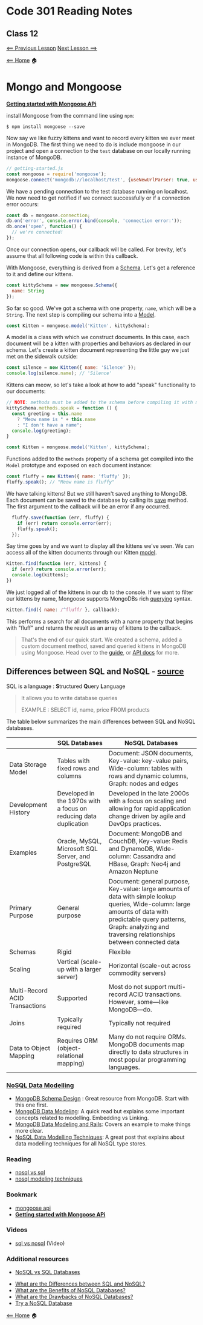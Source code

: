 # Code 301 Reading Notes

## Class 12

[<== Previous Lesson](class11.md) [Next Lesson ==>](class13.md)

[<== Home](README.md) 🏠

# Mongo and Mongoose

[**Getting started with Mongoose APi**](https://mongoosejs.com/docs/index.html)

install Mongoose from the command line using `npm`:

```
$ npm install mongoose --save
```

Now say we like fuzzy kittens and want to record every kitten we ever meet in MongoDB. The first thing we need to do is include mongoose in our project and open a connection to the `test` database on our locally running instance of MongoDB.

```javascript
// getting-started.js
const mongoose = require('mongoose');
mongoose.connect('mongodb://localhost/test', {useNewUrlParser: true, useUnifiedTopology: true});
```

We have a pending connection to the test database running on localhost. We now need to get notified if we connect successfully or if a connection error occurs:

```javascript
const db = mongoose.connection;
db.on('error', console.error.bind(console, 'connection error:'));
db.once('open', function() {
  // we're connected!
});
```

Once our connection opens, our callback will be called. For brevity, let's assume that all following code is within this callback.

With Mongoose, everything is derived from a [Schema](https://mongoosejs.com/docs/guide.html). Let's get a reference to it and define our kittens.

```javascript
const kittySchema = new mongoose.Schema({
  name: String
});
```

So far so good. We've got a schema with one property, `name`, which will be a `String`. The next step is compiling our schema into a [Model](https://mongoosejs.com/docs/models.html).

```javascript
const Kitten = mongoose.model('Kitten', kittySchema);
```

A model is a class with which we construct documents. In this case, each document will be a kitten with properties and behaviors as declared in our schema. Let's create a kitten document representing the little guy we just met on the sidewalk outside:

```javascript
const silence = new Kitten({ name: 'Silence' });
console.log(silence.name); // 'Silence'
```

Kittens can meow, so let's take a look at how to add "speak" functionality to our documents:

```javascript
// NOTE: methods must be added to the schema before compiling it with mongoose.model()
kittySchema.methods.speak = function () {
  const greeting = this.name
    ? "Meow name is " + this.name
    : "I don't have a name";
  console.log(greeting);
}

const Kitten = mongoose.model('Kitten', kittySchema);
```

Functions added to the `methods` property of a schema get compiled into the `Model` prototype and exposed on each document instance:

```javascript
const fluffy = new Kitten({ name: 'fluffy' });
fluffy.speak(); // "Meow name is fluffy"
```

We have talking kittens! But we still haven't saved anything to MongoDB. Each document can be saved to the database by calling its [save](https://mongoosejs.com/docs/api.html#model_Model-save) method. The first argument to the callback will be an error if any occurred.

```javascript
  fluffy.save(function (err, fluffy) {
    if (err) return console.error(err);
    fluffy.speak();
  });
```

Say time goes by and we want to display all the kittens we've seen. We can access all of the kitten documents through our Kitten [model](https://mongoosejs.com/docs/models.html).

```javascript
Kitten.find(function (err, kittens) {
  if (err) return console.error(err);
  console.log(kittens);
})
```

We just logged all of the kittens in our db to the console. If we want to filter our kittens by name, Mongoose supports MongoDBs rich [querying](https://mongoosejs.com/docs/queries.html) syntax.

```javascript
Kitten.find({ name: /^fluff/ }, callback);
```

This performs a search for all documents with a name property that begins with "fluff" and returns the result as an array of kittens to the callback.

> That's the end of our quick start. We created a schema, added a custom document method, saved and queried kittens in MongoDB using Mongoose. Head over to the [guide](https://mongoosejs.com/docs/guide.html), or [API docs](https://mongoosejs.com/docs/api.html) for more.


## Differences between SQL and NoSQL - [source](https://www.mongodb.com/nosql-explained/nosql-vs-sql)

SQL is a language : **S**tructured **Q**uery **L**anguage

> It allows you to write database queries
>
> EXAMPLE : SELECT id, name, price FROM products

The table below summarizes the main differences between SQL and NoSQL databases.


|                                | SQL Databases                                                    | NoSQL Databases                                                                                                                                                                                                                  |
| -------------------------------- | ------------------------------------------------------------------ | ---------------------------------------------------------------------------------------------------------------------------------------------------------------------------------------------------------------------------------- |
| Data Storage Model             | Tables with fixed rows and columns                               | Document: JSON documents, Key-value: key-value pairs, Wide-column: tables with rows and dynamic columns, Graph: nodes and edges                                                                                                  |
| Development History            | Developed in the 1970s with a focus on reducing data duplication | Developed in the late 2000s with a focus on scaling and allowing for rapid application change driven by agile and DevOps practices.                                                                                              |
| Examples                       | Oracle, MySQL, Microsoft SQL Server, and PostgreSQL              | Document: MongoDB and CouchDB, Key-value: Redis and DynamoDB, Wide-column: Cassandra and HBase, Graph: Neo4j and Amazon Neptune                                                                                                  |
| Primary Purpose                | General purpose                                                  | Document: general purpose, Key-value: large amounts of data with simple lookup queries, Wide-column: large amounts of data with predictable query patterns, Graph: analyzing and traversing relationships between connected data |
| Schemas                        | Rigid                                                            | Flexible                                                                                                                                                                                                                         |
| Scaling                        | Vertical (scale-up with a larger server)                         | Horizontal (scale-out across commodity servers)                                                                                                                                                                                  |
| Multi-Record ACID Transactions | Supported                                                        | Most do not support multi-record ACID transactions. However, some—like MongoDB—do.                                                                                                                                             |
| Joins                          | Typically required                                               | Typically not required                                                                                                                                                                                                           |
| Data to Object Mapping         | Requires ORM (object-relational mapping)                         | Many do not require ORMs. MongoDB documents map directly to data structures in most popular programming languages.                                                                                                               |

### [NoSQL Data Modelling](http://chandermani.blogspot.com/2012/03/nosql-data-modelling.html)

* [MongoDB Schema Design](http://www.mongodb.org/display/DOCS/Schema+Design) : Great resource from MongoDB. Start with this one first.
* [MongoDB Data Modeling](http://blog.fiesta.cc/post/11319522700/walkthrough-mongodb-data-modeling): A quick read but explains some important concepts related to modelling. Embedding vs Linking.
* [MongoDB Data Modeling and Rails](http://www.mongodb.org/display/DOCS/MongoDB+Data+Modeling+and+Rails): Covers an example to make things more clear.
* [NoSQL Data Modelling Techniques](https://highlyscalable.wordpress.com/2012/03/01/nosql-data-modeling-techniques/): A great post that explains about data modelling techniques for all NoSQL type stores.

### Reading

* [nosql vs sql](https://www.thegeekstuff.com/2014/01/sql-vs-nosql-db/?utm_source=tuicool)
* [nosql modeling techniques](https://highlyscalable.wordpress.com/2012/03/01/nosql-data-modeling-techniques/)

### Bookmark

* [mongoose api](https://mongoosejs.com/docs/api.html#Model)
* [**Getting started with Mongoose APi**](https://mongoosejs.com/docs/index.html)

### Videos

* [sql vs nosql](https://www.youtube.com/watch?v=ZS_kXvOeQ5Y) (Video)

### Additional resources

+ [NoSQL vs SQL Databases](https://www.mongodb.com/nosql-explained/nosql-vs-sql)

* [What are the Differences between SQL and NoSQL?](https://www.mongodb.com/nosql-explained/nosql-vs-sql#differences-between-sql-and-nosql)
* [What are the Benefits of NoSQL Databases?](https://www.mongodb.com/nosql-explained/nosql-vs-sql#what-are-the-benefits-of-nosql-databases)
* [What are the Drawbacks of NoSQL Databases?](https://www.mongodb.com/nosql-explained/nosql-vs-sql#what-are-the-drawbacks-of-nosql-databases)
* [Try a NoSQL Database](https://www.mongodb.com/nosql-explained/nosql-vs-sql#how-to-try-a-nosql-database)


[<== Home](README.md) 🏠
